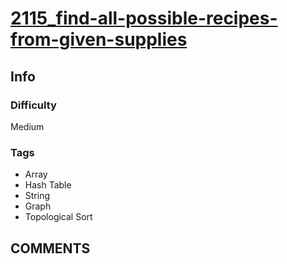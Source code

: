 # [2115_find-all-possible-recipes-from-given-supplies](https://leetcode.com/problems/find-all-possible-recipes-from-given-supplies/)

## Info

### Difficulty

Medium

### Tags

- Array
- Hash Table
- String
- Graph
- Topological Sort

## __COMMENTS__

> 
